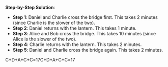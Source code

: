 **Step-by-Step Solution**:
   - **Step 1**: Daniel and Charlie cross the bridge first. This takes 2 minutes (since Charlie is the slower of the two).
   - **Step 2**: Daniel returns with the lantern. This takes 1 minute.
   - **Step 3**: Alice and Bob cross the bridge. This takes 10 minutes (since Alice is the slower of the two).
   - **Step 4**: Charlie returns with the lantern. This takes 2 minutes.
   - **Step 5**: Daniel and Charlie cross the bridge again. This takes 2 minutes.

C+D+A+C+C=17C+D+A+C+C=17
